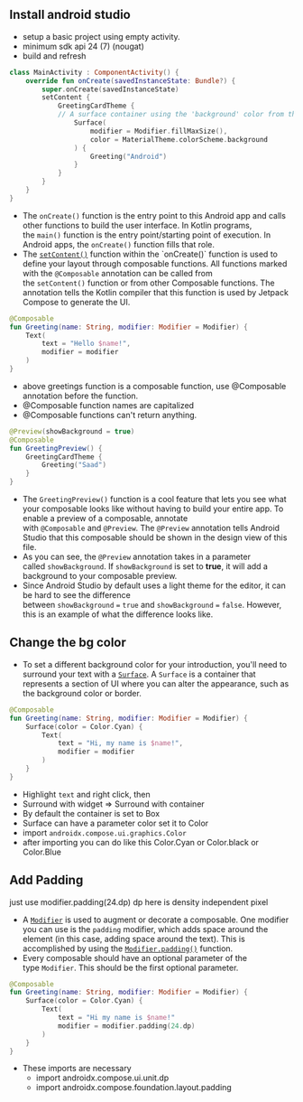 ## Install android studio
- setup a basic project using empty activity.
- minimum sdk api 24 (7) (nougat)
- build and refresh

```kotlin
class MainActivity : ComponentActivity() {
	override fun onCreate(savedInstanceState: Bundle?) {
		super.onCreate(savedInstanceState)
		setContent {
			GreetingCardTheme {
			// A surface container using the 'background' color from theme
				Surface(
					modifier = Modifier.fillMaxSize(),
					color = MaterialTheme.colorScheme.background
				) {
					Greeting("Android")
				}
			}
		}
	}
}
```

- The `onCreate()` function is the entry point to this Android app and calls other functions to build the user interface. In Kotlin programs, the `main()` function is the entry point/starting point of execution. In Android apps, the `onCreate()` function fills that role.
- The [`setContent()`](https://developer.android.com/reference/kotlin/androidx/compose/ui/platform/ComposeView#setContent\(kotlin.Function0\)) function within the `onCreate()` function is used to define your layout through composable functions. All functions marked with the `@Composable` annotation can be called from the `setContent()` function or from other Composable functions. The annotation tells the Kotlin compiler that this function is used by Jetpack Compose to generate the UI.

```kotlin
@Composable
fun Greeting(name: String, modifier: Modifier = Modifier) {
	Text(
		text = "Hello $name!",
		modifier = modifier
	)
}
```

- above greetings function is a composable function, use @Composable annotation before the function.
- @Composable function names are capitalized
- @Composable functions can't return anything.

```kotlin
@Preview(showBackground = true)  
@Composable  
fun GreetingPreview() {  
    GreetingCardTheme {  
        Greeting("Saad")  
    }  
}
```

- The `GreetingPreview()` function is a cool feature that lets you see what your composable looks like without having to build your entire app. To enable a preview of a composable, annotate with `@Composable` and `@Preview`. The `@Preview` annotation tells Android Studio that this composable should be shown in the design view of this file.
- As you can see, the `@Preview` annotation takes in a parameter called `showBackground`. If `showBackground` is set to **true**, it will add a background to your composable preview.
- Since Android Studio by default uses a light theme for the editor, it can be hard to see the difference between `showBackground` `=` `true` and `showBackground` `=` `false`. However, this is an example of what the difference looks like.

## Change the bg color

- To set a different background color for your introduction, you'll need to surround your text with a [`Surface`](https://developer.android.com/reference/kotlin/androidx/compose/material/package-summary#Surface\(androidx.compose.ui.Modifier,androidx.compose.ui.graphics.Shape,androidx.compose.ui.graphics.Color,androidx.compose.ui.graphics.Color,androidx.compose.foundation.BorderStroke,androidx.compose.ui.unit.Dp,kotlin.Function0\)). A `Surface` is a container that represents a section of UI where you can alter the appearance, such as the background color or border.

```kotlin
@Composable
fun Greeting(name: String, modifier: Modifier = Modifier) {    
	Surface(color = Color.Cyan) {        
		Text(            
			text = "Hi, my name is $name!",            
			modifier = modifier        
		)    
	}
}
```

- Highlight `text` and right click, then
- Surround with widget => Surround with container 
- By default the container is set to Box 
- Surface can have a parameter color set it to Color
- import `androidx.compose.ui.graphics.Color`
- after importing you can do like this Color.Cyan or Color.black or Color.Blue

## Add Padding

just use modifier.padding(24.dp)
dp here is density independent pixel
- A [`Modifier`](https://developer.android.com/reference/kotlin/androidx/compose/ui/Modifier) is used to augment or decorate a composable. One modifier you can use is the `padding` modifier, which adds space around the element (in this case, adding space around the text). This is accomplished by using the [`Modifier.padding()`](https://developer.android.com/reference/kotlin/androidx/compose/ui/Modifier#\(androidx.compose.ui.Modifier\).padding\(androidx.compose.ui.unit.Dp\)) function.
- Every composable should have an optional parameter of the type `Modifier`. This should be the first optional parameter.

```kotlin
@Composable
fun Greeting(name: String, modifier: Modifier = Modifier) {
	Surface(color = Color.Cyan) {
		Text(
			text = "Hi my name is $name!"
			modifier = modifier.padding(24.dp)
		)
	}
}
```

- These imports are necessary
	- import androidx.compose.ui.unit.dp
	- import androidx.compose.foundation.layout.padding